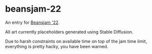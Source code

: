 # beansjam-22

An entry for [Beansjam '22](https://itch.io/jam/beansjam-22).

All art currently placeholders generated using Stable Diffusion.

Due to harsh constraints on available time on top of the jam time limit, everything is pretty hacky, you have been warned.
